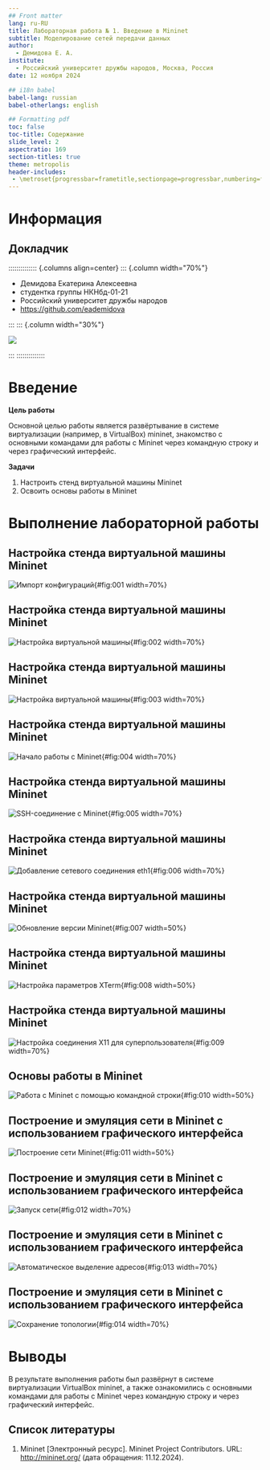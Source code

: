 ```yaml
---
## Front matter
lang: ru-RU
title: Лабораторная работа № 1. Введение в Mininet
subtitle: Моделирование сетей передачи данных
author:
  - Демидова Е. А.
institute:
  - Российский университет дружбы народов, Москва, Россия
date: 12 ноября 2024

## i18n babel
babel-lang: russian
babel-otherlangs: english

## Formatting pdf
toc: false
toc-title: Содержание
slide_level: 2
aspectratio: 169
section-titles: true
theme: metropolis
header-includes:
 - \metroset{progressbar=frametitle,sectionpage=progressbar,numbering=fraction}
---
```



# Информация

## Докладчик

:::::::::::::: {.columns align=center}
::: {.column width="70%"}

  * Демидова Екатерина Алексеевна
  * студентка группы НКНбд-01-21
  * Российский университет дружбы народов
  * <https://github.com/eademidova>

:::
::: {.column width="30%"}

![](./image/ava.jpg)

:::
::::::::::::::

# Введение

**Цель работы**

Основной целью работы является развёртывание в системе виртуализации (например, в VirtualBox) mininet, знакомство с основными командами для работы с Mininet через командную строку и через графический интерфейс.

**Задачи**

1. Настроить стенд виртуальной машины Mininet
2. Освоить основы работы в Mininet


# Выполнение лабораторной работы

## Настройка стенда виртуальной машины Mininet

![Импорт конфигураций](image/1.png){#fig:001 width=70%}

## Настройка стенда виртуальной машины Mininet

![Настройка виртуальной машины](image/2.png){#fig:002 width=70%}

## Настройка стенда виртуальной машины Mininet

![Настройка виртуальной машины](image/3.png){#fig:003 width=70%}

## Настройка стенда виртуальной машины Mininet

![Начало работы с Mininet](image/4.png){#fig:004 width=70%}

## Настройка стенда виртуальной машины Mininet

![SSH-соединение с Mininet](image/5.png){#fig:005 width=70%}

## Настройка стенда виртуальной машины Mininet

![Добавление сетевого соединения eth1](image/6.png){#fig:006 width=70%}

## Настройка стенда виртуальной машины Mininet

![Обновление версии Mininet](image/7.png){#fig:007 width=50%}

## Настройка стенда виртуальной машины Mininet

![Настройка параметров XTerm](image/8.png){#fig:008 width=50%}

## Настройка стенда виртуальной машины Mininet

![Настройка соединения X11 для суперпользователя](image/9.png){#fig:009 width=70%}

## Основы работы в Mininet

![Работа с Mininet с помощью командной строки](image/10.png){#fig:010 width=50%}

## Построение и эмуляция сети в Mininet с использованием графического интерфейса

![Построение сети Mininet](image/11.png){#fig:011 width=50%}

## Построение и эмуляция сети в Mininet с использованием графического интерфейса

![Запуск сети](image/12.png){#fig:012 width=70%}

## Построение и эмуляция сети в Mininet с использованием графического интерфейса

![Автоматическое выделение адресов](image/13.png){#fig:013 width=70%}

## Построение и эмуляция сети в Mininet с использованием графического интерфейса

![Сохранение топологии](image/14.png){#fig:014 width=70%}

# Выводы

В результате выполнения работы был развёрнут в системе виртуализации  VirtualBox mininet, а также ознакомились с основными командами для работы с Mininet через командную строку и через графический интерфейс.

## Список литературы

1. Mininet [Электронный ресурс]. Mininet Project Contributors. URL: http://mininet.org/ (дата обращения: 11.12.2024).

